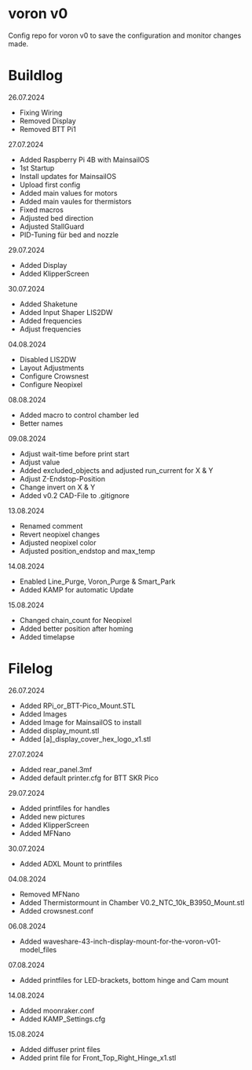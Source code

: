 # voron v0
Config repo for voron v0 to save the configuration and monitor changes made.

# Buildlog
26.07.2024
- Fixing Wiring
- Removed Display
- Removed BTT Pi1

27.07.2024
- Added Raspberry Pi 4B with MainsailOS
- 1st Startup
- Install updates for MainsailOS
- Upload first config
- Added main values for motors
- Added main vaules for thermistors
- Fixed macros
- Adjusted bed direction
- Adjusted StallGuard
- PID-Tuning für bed and nozzle

29.07.2024
- Added Display
- Added KlipperScreen

30.07.2024
- Added Shaketune
- Added Input Shaper LIS2DW
- Added frequencies
- Adjust frequencies

04.08.2024
- Disabled LIS2DW
- Layout Adjustments
- Configure Crowsnest
- Configure Neopixel

08.08.2024
- Added macro to control chamber led
- Better names

09.08.2024
- Adjust wait-time before print start
- Adjust value
- Added excluded_objects and adjusted run_current for X & Y
- Adjust Z-Endstop-Position
- Change invert on X & Y
- Added v0.2 CAD-File to .gitignore

13.08.2024
- Renamed comment
- Revert neopixel changes
- Adjusted neopixel color
- Adjusted position_endstop and max_temp

14.08.2024
- Enabled Line_Purge, Voron_Purge & Smart_Park
- Added KAMP for automatic Update

15.08.2024
- Changed chain_count for Neopixel
- Added better position after homing
- Added timelapse

# Filelog
26.07.2024
- Added RPi_or_BTT-Pico_Mount.STL
- Added Images
- Added Image for MainsailOS to install
- Added display_mount.stl
- Added [a]_display_cover_hex_logo_x1.stl

27.07.2024
- Added rear_panel.3mf
- Added default printer.cfg for BTT SKR Pico

29.07.2024
- Added printfiles for handles
- Added new pictures
- Added KlipperScreen
- Added MFNano

30.07.2024
- Added ADXL Mount to printfiles

04.08.2024
- Removed MFNano
- Added Thermistormount in Chamber V0.2_NTC_10k_B3950_Mount.stl
- Added crowsnest.conf

06.08.2024
- Added waveshare-43-inch-display-mount-for-the-voron-v01-model_files

07.08.2024
- Added printfiles for LED-brackets, bottom hinge and Cam mount

14.08.2024
- Added moonraker.conf
- Added KAMP_Settings.cfg

15.08.2024
- Added diffuser print files
- Added print file for Front_Top_Right_Hinge_x1.stl